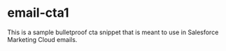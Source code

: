 # email-cta1
This is a sample bulletproof cta snippet that is meant to use in Salesforce Marketing Cloud emails.
